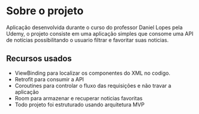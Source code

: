 # Sobre o projeto
 Aplicação desenvolvida durante o curso do professor Daniel Lopes pela Udemy, o projeto consiste em uma aplicação simples que consome uma API de notícias possibilitando
 o usuario filtrar e favoritar suas noticias.
 
 ## Recursos usados
 * ViewBinding para localizar os componentes do XML no codigo.
 * Retrofit para consumir a API
 * Coroutines para controlar o fluxo das requisições e não travar a aplicação
 * Room para armazenar e recuperar noticias favoritas
 * Todo projeto foi estruturado usando arquitetura MVP

